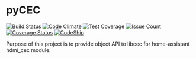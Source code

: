 pyCEC
=====

[![Build Status](https://travis-ci.org/konikvranik/pycec.svg?branch=dev)](https://travis-ci.org/konikvranik/pycec)
[![Code Climate](https://codeclimate.com/github/konikvranik/pycec/badges/gpa.svg)](https://codeclimate.com/github/konikvranik/pycec)
[![Test Coverage](https://codeclimate.com/github/konikvranik/pycec/badges/coverage.svg)](https://codeclimate.com/github/konikvranik/pycec/coverage)
[![Issue Count](https://codeclimate.com/github/konikvranik/pycec/badges/issue_count.svg)](https://codeclimate.com/github/konikvranik/pycec)
[![Coverage Status](https://coveralls.io/repos/github/konikvranik/pycec/badge.svg?branch=dev&16)](https://coveralls.io/github/konikvranik/pycec?branch=dev)
[![CodeShip](https://codeship.com/projects/7e847d60-a377-0134-e221-0a9a91773973/status?branch=dev)](https://app.codeship.com/projects/190270)

Purpose of this project is to provide object API to libcec for home-assistant hdmi_cec module.

